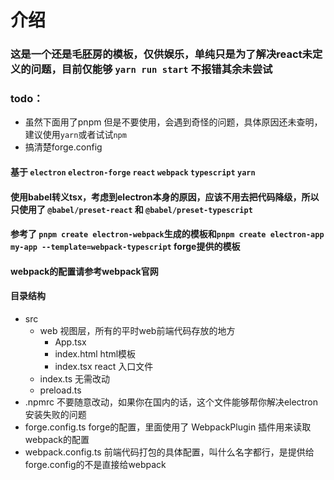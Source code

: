 # 介绍

### 这是一个还是毛胚房的模板，仅供娱乐，单纯只是为了解决react未定义的问题，目前仅能够 ```yarn run start``` 不报错其余未尝试

### todo： 
- 虽然下面用了pnpm 但是不要使用，会遇到奇怪的问题，具体原因还未查明，建议使用```yarn```或者试试```npm```
- 搞清楚forge.config

#### 基于 ```electron``` ```electron-forge``` ```react``` ```webpack``` ```typescript``` ```yarn```

#### 使用babel转义tsx，考虑到electron本身的原因，应该不用去把代码降级，所以只使用了 ```@babel/preset-react``` 和 ```@babel/preset-typescript```

#### 参考了 ```pnpm create electron-webpack```生成的模板和```pnpm create electron-app my-app --template=webpack-typescript``` forge提供的模板

#### webpack的配置请参考webpack官网


#### 目录结构
- src
  - web 视图层，所有的平时web前端代码存放的地方
    - App.tsx
    - index.html html模板
    - index.tsx react 入口文件
  - index.ts 无需改动
  - preload.ts
- .npmrc 不要随意改动，如果你在国内的话，这个文件能够帮你解决electron安装失败的问题 
- forge.config.ts forge的配置，里面使用了 WebpackPlugin 插件用来读取webpack的配置
- webpack.config.ts 前端代码打包的具体配置，叫什么名字都行，是提供给forge.config的不是直接给webpack
